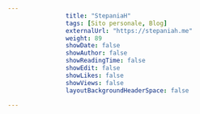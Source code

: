 ---
                title: "StepaniaH"
                tags: [Sito personale, Blog]
                externalUrl: "https://stepaniah.me"
                weight: 89
                showDate: false
                showAuthor: false
                showReadingTime: false
                showEdit: false
                showLikes: false
                showViews: false
                layoutBackgroundHeaderSpace: false
                ---

